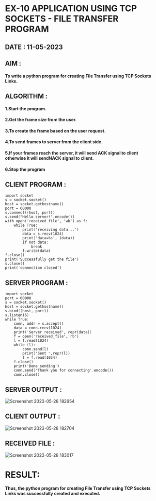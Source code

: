 # EX-10 APPLICATION USING TCP SOCKETS - FILE TRANSFER PROGRAM
## DATE : 11-05-2023
## AIM :
#### To write a python program for creating File Transfer using TCP Sockets Links.
## ALGORITHM :
#### 1.Start the program.
#### 2.Get the frame size from the user.
#### 3.To create the frame based on the user request.
#### 4.To send frames to server from the client side.
#### 5.If your frames reach the server, it will send ACK signal to client otherwise it will sendNACK signal to client.
#### 6.Stop the program
## CLIENT PROGRAM :
```PY
import socket
s = socket.socket()
host = socket.gethostname()
port = 60000
s.connect((host, port))
s.send("Hello server!".encode())
with open('received_file', 'wb') as f:
    while True:
        print('receiving data...')
        data = s.recv(1024)
        print('data=%s', (data))
        if not data:
            break
        f.write(data)
f.close()
print('Successfully get the file')
s.close()
print('connection closed')
```
## SERVER PROGRAM :
```PY
import socket
port = 60000
s = socket.socket()
host = socket.gethostname()
s.bind((host, port))
s.listen(5)
while True:
    conn, addr = s.accept()
    data = conn.recv(1024)
    print('Server received', repr(data))
    f = open('received_file','rb')
    l = f.read(1024)
    while (l):
        conn.send(l)
        print('Sent ',repr(l))
        l = f.read(1024)
    f.close()
    print('Done sending')
    conn.send('Thank you for connecting'.encode())
    conn.close()

```
## SERVER OUTPUT :
![Screenshot 2023-05-28 182654](https://github.com/MOHAMEDROSHAN5/EX-10/assets/121704588/7c0886e1-18b1-46d2-b688-6a4622aa153b)
## CLIENT OUTPUT : 
![Screenshot 2023-05-28 182704](https://github.com/MOHAMEDROSHAN5/EX-10/assets/121704588/ac4cb51e-d67f-4fd6-90f1-02ba738013ee)
## RECEIVED FILE : 
![Screenshot 2023-05-28 183017](https://github.com/MOHAMEDROSHAN5/EX-10/assets/121704588/0b9f6941-40c0-4142-8cff-2f8e6f3b4ad0)
# RESULT:
#### Thus, the python program for creating File Transfer using TCP Sockets Links was successfully created and executed.
